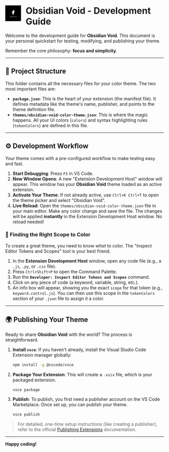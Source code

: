 <h1>
  <img src="logo.png" alt="Obsidian Void Logo" width="50" align="left" style="margin-right: 15px;" />
  Obsidian Void - Development Guide
</h1>

Welcome to the development guide for **Obsidian Void**. This document is your personal quickstart for testing, modifying, and publishing your theme.

Remember the core philosophy: **focus and simplicity**.

---

## 📁 Project Structure

This folder contains all the necessary files for your color theme. The two most important files are:

* **`package.json`**: This is the heart of your extension (the manifest file). It defines metadata like the theme's name, publisher, and points to the theme definition file.
* **`themes/obsidian-void-color-theme.json`**: This is where the magic happens. All your UI colors (`colors`) and syntax highlighting rules (`tokenColors`) are defined in this file.

---

## ⚙️ Development Workflow

Your theme comes with a pre-configured workflow to make testing easy and fast.

1.  **Start Debugging**: Press `F5` in VS Code.
2.  **New Window Opens**: A new "Extension Development Host" window will appear. This window has your **Obsidian Void** theme loaded as an active extension.
3.  **Activate Your Theme**: If not already active, use `Ctrl+K Ctrl+T` to open the theme picker and select "Obsidian Void".
4.  **Live Reload**: Open the `themes/obsidian-void-color-theme.json` file in your main editor. Make any color change and save the file. The changes will be applied **instantly** in the Extension Development Host window. No reload needed!

### 🎨 Finding the Right Scope to Color

To create a great theme, you need to know *what* to color. The "Inspect Editor Tokens and Scopes" tool is your best friend.

1.  In the **Extension Development Host** window, open any code file (e.g., a `.js`, `.py`, or `.css` file).
2.  Press `Ctrl+Shift+P` to open the Command Palette.
3.  Run the **`Developer: Inspect Editor Tokens and Scopes`** command.
4.  Click on any piece of code (a keyword, variable, string, etc.).
5.  An info box will appear, showing you the exact `scope` for that token (e.g., `keyword.control.js`). You can then use this scope in the `tokenColors` section of your `.json` file to assign it a color.

---

## 🌍 Publishing Your Theme

Ready to share **Obsidian Void** with the world? The process is straightforward.

1.  **Install `vsce`**: If you haven't already, install the Visual Studio Code Extension manager globally:
    ```bash
    npm install -g @vscode/vsce
    ```
2.  **Package Your Extension**: This will create a `.vsix` file, which is your packaged extension.
    ```bash
    vsce package
    ```
3.  **Publish**: To publish, you first need a publisher account on the VS Code Marketplace. Once set up, you can publish your theme.
    ```bash
    vsce publish
    ```

> For detailed, one-time setup instructions (like creating a publisher), refer to the official [Publishing Extensions](https://code.visualstudio.com/api/working-with-extensions/publishing-extension) documentation.

---

**Happy coding!**